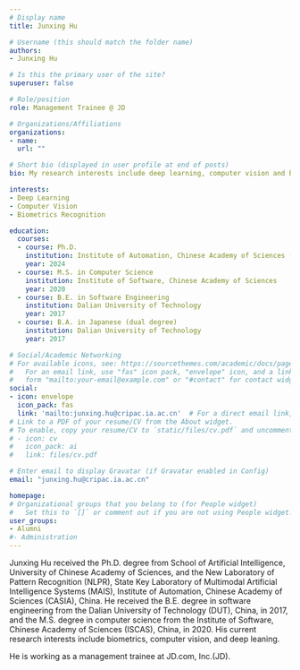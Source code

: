 ```yaml
---
# Display name
title: Junxing Hu

# Username (this should match the folder name)
authors:
- Junxing Hu

# Is this the primary user of the site?
superuser: false

# Role/position
role: Management Trainee @ JD

# Organizations/Affiliations
organizations:
- name: 
  url: ""

# Short bio (displayed in user profile at end of posts)
bio: My research interests include deep learning, computer vision and biometrics recognition.

interests:
- Deep Learning
- Computer Vision
- Biometrics Recognition

education:
  courses:
  - course: Ph.D.
    institution: Institute of Automation, Chinese Academy of Sciences (CASIA)
    year: 2024
  - course: M.S. in Computer Science
    institution: Institute of Software, Chinese Academy of Sciences
    year: 2020
  - course: B.E. in Software Engineering
    institution: Dalian University of Technology
    year: 2017
  - course: B.A. in Japanese (dual degree)
    institution: Dalian University of Technology
    year: 2017  

# Social/Academic Networking
# For available icons, see: https://sourcethemes.com/academic/docs/page-builder/#icons
#   For an email link, use "fas" icon pack, "envelope" icon, and a link in the
#   form "mailto:your-email@example.com" or "#contact" for contact widget.
social:
- icon: envelope
  icon_pack: fas
  link: 'mailto:junxing.hu@cripac.ia.ac.cn'  # For a direct email link, use "mailto:test@example.org".
# Link to a PDF of your resume/CV from the About widget.
# To enable, copy your resume/CV to `static/files/cv.pdf` and uncomment the lines below.
# - icon: cv
#   icon_pack: ai
#   link: files/cv.pdf

# Enter email to display Gravatar (if Gravatar enabled in Config)
email: "junxing.hu@cripac.ia.ac.cn"

homepage:
# Organizational groups that you belong to (for People widget)
#   Set this to `[]` or comment out if you are not using People widget.
user_groups:
- Alumni
#- Administration
---
```

Junxing Hu received the Ph.D. degree from School of Artificial Intelligence, University of Chinese Academy of Sciences, and the New Laboratory of Pattern Recognition (NLPR), State Key Laboratory of Multimodal Artificial Intelligence Systems (MAIS), Institute of Automation, Chinese Academy of Sciences (CASIA), China. He received the B.E. degree in software engineering from the Dalian University of Technology (DUT), China, in 2017, and the M.S. degree in computer science from the Institute of Software, Chinese Academy of Sciences (ISCAS), China, in 2020. His current research interests include biometrics, computer vision, and deep leaning.

He is working as a management trainee at JD.com, Inc.(JD).